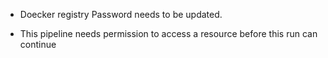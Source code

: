 

- Doecker registry Password needs to be updated.

- This pipeline needs permission to access a resource before this run can continue